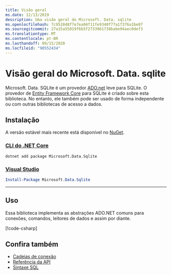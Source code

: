 ```yaml
---
title: Visão geral
ms.date: 12/13/2019
description: Uma visão geral do Microsoft. Data. sqlite
ms.openlocfilehash: 7c952848f7e7ea04f11fe9340f77a1f376a1be07
ms.sourcegitcommit: 27a15a55019f6b5f2733961738babe94aec0def3
ms.translationtype: MT
ms.contentlocale: pt-BR
ms.lasthandoff: 09/15/2020
ms.locfileid: "90552434"
---
```

# <a name="microsoftdatasqlite-overview"></a>Visão geral do Microsoft. Data. sqlite

Microsoft. Data. SQLite é um provedor [ADO.net](../../../framework/data/adonet/index.md) leve para SQLite. O provedor de [Entity Framework Core](/ef/core/) para SQLite é criado sobre esta biblioteca. No entanto, ele também pode ser usado de forma independente ou com outras bibliotecas de acesso a dados.

## <a name="installation"></a>Instalação

A versão estável mais recente está disponível no [NuGet](https://www.nuget.org/packages/Microsoft.Data.Sqlite).

### <a name="net-core-cli"></a>[CLI do .NET Core](#tab/netcore-cli)

```dotnetcli
dotnet add package Microsoft.Data.Sqlite
```

### <a name="visual-studio"></a>[Visual Studio](#tab/visual-studio)

``` PowerShell
Install-Package Microsoft.Data.Sqlite
```

---

## <a name="usage"></a>Uso

Essa biblioteca implementa as abstrações ADO.NET comuns para conexões, comandos, leitores de dados e assim por diante.

[!code-csharp[](../../../../samples/snippets/standard/data/sqlite/HelloWorldSample/Program.cs?name=snippet_HelloWorld)]

## <a name="see-also"></a>Confira também

* [Cadeias de conexão](connection-strings.md)
* [Referência da API](../../../../api/index.md?view=msdata-sqlite-3.0)
* [Sintaxe SQL](https://www.sqlite.org/lang.html)
